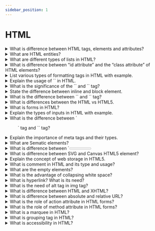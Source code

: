 ```yaml
---
sidebar_position: 1
---
```


# HTML

<details >
<summary>
What is difference between HTML tags, elements and attributes?
</summary>
                    Lorem ipsum dolor, sit amet consectetur adipisicing elit. Laboriosam fuga qui nesciunt ipsa eius laborum repudiandae aut dignissimos voluptatum, perspiciatis molestias numquam iste, dolores veniam. Aliquam, pariatur dolore quia non explicabo eius! Pariatur omnis quam quo molestias sequi, non quod consequatur beatae rem blanditiis inventore ratione ?

</details>

<details >
<summary>
 What are HTML entities?
</summary>
                    Lorem ipsum dolor, sit amet consectetur adipisicing elit. Laboriosam fuga qui nesciunt ipsa eius laborum repudiandae aut dignissimos voluptatum, perspiciatis molestias numquam iste, dolores veniam. Aliquam, pariatur dolore quia non explicabo eius! Pariatur omnis quam quo molestias sequi, non quod consequatur beatae rem blanditiis inventore ratione quisquam aspernatur facere vel?

</details>

<details >
<summary>
 What are different types of lists in HTML?
</summary>
                    Lorem ipsum dolor, sit amet consectetur adipisicing elit. Laboriosam fuga qui nesciunt ipsa eius laborum repudiandae aut dignissimos voluptatum, perspiciatis molestias numquam iste, dolores veniam. Aliquam, pariatur dolore quia non explicabo eius! Pariatur omnis quam quo molestias sequi, non quod consequatur beatae rem blanditiis inventore ratione quisquam aspernatur facere vel?

</details>

<details >
<summary>
What is difference between “id attribute” and the “class attribute” of HTML elements?
</summary>
                    Lorem ipsum dolor, sit amet consectetur adipisicing elit. Laboriosam fuga qui nesciunt ipsa eius laborum repudiandae aut dignissimos voluptatum, perspiciatis molestias numquam iste, dolores veniam. Aliquam, pariatur dolore quia non explicabo eius! Pariatur omnis quam quo molestias sequi, non quod consequatur beatae rem blanditiis inventore ratione quisquam aspernatur facere vel?

</details>

<details >
<summary>
List various types of formatting tags in HTML with example.
</summary>
                    Lorem ipsum dolor, sit amet consectetur adipisicing elit. Laboriosam fuga qui nesciunt ipsa eius laborum repudiandae aut dignissimos voluptatum, perspiciatis molestias numquam iste, dolores veniam. Aliquam, pariatur dolore quia non explicabo eius! Pariatur omnis quam quo molestias sequi, non quod consequatur beatae rem blanditiis inventore ratione quisquam aspernatur facere vel?

</details>

<details >
<summary>
Explain the usage of `<!DOCTYPE>` in HTML.
</summary>
                    Lorem ipsum dolor, sit amet consectetur adipisicing elit. Laboriosam fuga qui nesciunt ipsa eius laborum repudiandae aut dignissimos voluptatum, perspiciatis molestias numquam iste, dolores veniam. Aliquam, pariatur dolore quia non explicabo eius! Pariatur omnis quam quo molestias sequi, non quod consequatur beatae rem blanditiis inventore ratione quisquam aspernatur facere vel?

</details>

<details >
<summary>
What is the significance of the `<head>` and `<body>` tag?
</summary>
                    Lorem ipsum dolor, sit amet consectetur adipisicing elit. Laboriosam fuga qui nesciunt ipsa eius laborum repudiandae aut dignissimos voluptatum, perspiciatis molestias numquam iste, dolores veniam. Aliquam, pariatur dolore quia non explicabo eius! Pariatur omnis quam quo molestias sequi, non quod consequatur beatae rem blanditiis inventore ratione quisquam aspernatur facere vel?

</details>

<details >
<summary>
 State the difference between inline and block element.
</summary>
                    Lorem ipsum dolor, sit amet consectetur adipisicing elit. Laboriosam fuga qui nesciunt ipsa eius laborum repudiandae aut dignissimos voluptatum, perspiciatis molestias numquam iste, dolores veniam. Aliquam, pariatur dolore quia non explicabo eius! Pariatur omnis quam quo molestias sequi, non quod consequatur beatae rem blanditiis inventore ratione quisquam aspernatur facere vel?

</details>

<details >
<summary>
What is the difference between `<link>` and `<a>` tag?
</summary>
                    Lorem ipsum dolor, sit amet consectetur adipisicing elit. Laboriosam fuga qui nesciunt ipsa eius laborum repudiandae aut dignissimos voluptatum, perspiciatis molestias numquam iste, dolores veniam. Aliquam, pariatur dolore quia non explicabo eius! Pariatur omnis quam quo molestias sequi, non quod consequatur beatae rem blanditiis inventore ratione quisquam aspernatur facere vel?

</details>

<details >
<summary>
What is differences between the HTML vs HTML5.
</summary>
                    Lorem ipsum dolor, sit amet consectetur adipisicing elit. Laboriosam fuga qui nesciunt ipsa eius laborum repudiandae aut dignissimos voluptatum, perspiciatis molestias numquam iste, dolores veniam. Aliquam, pariatur dolore quia non explicabo eius! Pariatur omnis quam quo molestias sequi, non quod consequatur beatae rem blanditiis inventore ratione quisquam aspernatur facere vel?

</details>

<details >
<summary>
What is forms in HTML?
</summary>
                    Lorem ipsum dolor, sit amet consectetur adipisicing elit. Laboriosam fuga qui nesciunt ipsa eius laborum repudiandae aut dignissimos voluptatum, perspiciatis molestias numquam iste, dolores veniam. Aliquam, pariatur dolore quia non explicabo eius! Pariatur omnis quam quo molestias sequi, non quod consequatur beatae rem blanditiis inventore ratione quisquam aspernatur facere vel?

</details>

<details >
<summary>
Explain the types of inputs in HTML with example.
</summary>
                    Lorem ipsum dolor, sit amet consectetur adipisicing elit. Laboriosam fuga qui nesciunt ipsa eius laborum repudiandae aut dignissimos voluptatum, perspiciatis molestias numquam iste, dolores veniam. Aliquam, pariatur dolore quia non explicabo eius! Pariatur omnis quam quo molestias sequi, non quod consequatur beatae rem blanditiis inventore ratione quisquam aspernatur facere vel?

</details>

<details >
<summary>
What is the difference between `<figure>` tag and `<img>` tag?
</summary>
                    Lorem ipsum dolor, sit amet consectetur adipisicing elit. Laboriosam fuga qui nesciunt ipsa eius laborum repudiandae aut dignissimos voluptatum, perspiciatis molestias numquam iste, dolores veniam. Aliquam, pariatur dolore quia non explicabo eius! Pariatur omnis quam quo molestias sequi, non quod consequatur beatae rem blanditiis inventore ratione quisquam aspernatur facere vel?

</details>

<details >
<summary>
Explain the importance of meta tags and their types.
</summary>
                    Lorem ipsum dolor, sit amet consectetur adipisicing elit. Laboriosam fuga qui nesciunt ipsa eius laborum repudiandae aut dignissimos voluptatum, perspiciatis molestias numquam iste, dolores veniam. Aliquam, pariatur dolore quia non explicabo eius! Pariatur omnis quam quo molestias sequi, non quod consequatur beatae rem blanditiis inventore ratione quisquam aspernatur facere vel?

</details>

<details >
<summary>
What are Sematic elements?
</summary>
                    Lorem ipsum dolor, sit amet consectetur adipisicing elit. Laboriosam fuga qui nesciunt ipsa eius laborum repudiandae aut dignissimos voluptatum, perspiciatis molestias numquam iste, dolores veniam. Aliquam, pariatur dolore quia non explicabo eius! Pariatur omnis quam quo molestias sequi, non quod consequatur beatae rem blanditiis inventore ratione quisquam aspernatur facere vel?

</details>

<details >
<summary>
What is difference between `<meter>` tag and `<progress>` tag?
</summary>
                    Lorem ipsum dolor, sit amet consectetur adipisicing elit. Laboriosam fuga qui nesciunt ipsa eius laborum repudiandae aut dignissimos voluptatum, perspiciatis molestias numquam iste, dolores veniam. Aliquam, pariatur dolore quia non explicabo eius! Pariatur omnis quam quo molestias sequi, non quod consequatur beatae rem blanditiis inventore ratione quisquam aspernatur facere vel?

</details>

<details >
<summary>
What is difference between SVG and Canvas HTML5 element?
</summary>
                    Lorem ipsum dolor, sit amet consectetur adipisicing elit. Laboriosam fuga qui nesciunt ipsa eius laborum repudiandae aut dignissimos voluptatum, perspiciatis molestias numquam iste, dolores veniam. Aliquam, pariatur dolore quia non explicabo eius! Pariatur omnis quam quo molestias sequi, non quod consequatur beatae rem blanditiis inventore ratione quisquam aspernatur facere vel?

</details>

<details >
<summary>
Explain the concept of web storage in HTML5.
</summary>
                    Lorem ipsum dolor, sit amet consectetur adipisicing elit. Laboriosam fuga qui nesciunt ipsa eius laborum repudiandae aut dignissimos voluptatum, perspiciatis molestias numquam iste, dolores veniam. Aliquam, pariatur dolore quia non explicabo eius! Pariatur omnis quam quo molestias sequi, non quod consequatur beatae rem blanditiis inventore ratione quisquam aspernatur facere vel?

</details>

<details >
<summary>
What is comment in HTML and its type and usage?
</summary>
                    Lorem ipsum dolor, sit amet consectetur adipisicing elit. Laboriosam fuga qui nesciunt ipsa eius laborum repudiandae aut dignissimos voluptatum, perspiciatis molestias numquam iste, dolores veniam. Aliquam, pariatur dolore quia non explicabo eius! Pariatur omnis quam quo molestias sequi, non quod consequatur beatae rem blanditiis inventore ratione quisquam aspernatur facere vel?

</details>

<details >
<summary>
What are the empty elements?
</summary>
                    Lorem ipsum dolor, sit amet consectetur adipisicing elit. Laboriosam fuga qui nesciunt ipsa eius laborum repudiandae aut dignissimos voluptatum, perspiciatis molestias numquam iste, dolores veniam. Aliquam, pariatur dolore quia non explicabo eius! Pariatur omnis quam quo molestias sequi, non quod consequatur beatae rem blanditiis inventore ratione quisquam aspernatur facere vel?

</details>

<details >
<summary>
What is the advantage of collapsing white space?
</summary>
                    Lorem ipsum dolor, sit amet consectetur adipisicing elit. Laboriosam fuga qui nesciunt ipsa eius laborum repudiandae aut dignissimos voluptatum, perspiciatis molestias numquam iste, dolores veniam. Aliquam, pariatur dolore quia non explicabo eius! Pariatur omnis quam quo molestias sequi, non quod consequatur beatae rem blanditiis inventore ratione quisquam aspernatur facere vel?

</details>

<details >
<summary>
What is hyperlink? What is its need?
</summary>
                    Lorem ipsum dolor, sit amet consectetur adipisicing elit. Laboriosam fuga qui nesciunt ipsa eius laborum repudiandae aut dignissimos voluptatum, perspiciatis molestias numquam iste, dolores veniam. Aliquam, pariatur dolore quia non explicabo eius! Pariatur omnis quam quo molestias sequi, non quod consequatur beatae rem blanditiis inventore ratione quisquam aspernatur facere vel?

</details>

<details >
<summary>
What is the need of alt tag in img tag?
</summary>
                    Lorem ipsum dolor, sit amet consectetur adipisicing elit. Laboriosam fuga qui nesciunt ipsa eius laborum repudiandae aut dignissimos voluptatum, perspiciatis molestias numquam iste, dolores veniam. Aliquam, pariatur dolore quia non explicabo eius! Pariatur omnis quam quo molestias sequi, non quod consequatur beatae rem blanditiis inventore ratione quisquam aspernatur facere vel?

</details>

<details >
<summary>
What is difference between HTML and XHTML?
</summary>
                    Lorem ipsum dolor, sit amet consectetur adipisicing elit. Laboriosam fuga qui nesciunt ipsa eius laborum repudiandae aut dignissimos voluptatum, perspiciatis molestias numquam iste, dolores veniam. Aliquam, pariatur dolore quia non explicabo eius! Pariatur omnis quam quo molestias sequi, non quod consequatur beatae rem blanditiis inventore ratione quisquam aspernatur facere vel?

</details>

<details >
<summary>
What is difference between absolute and relative URL?
</summary>
                    Lorem ipsum dolor, sit amet consectetur adipisicing elit. Laboriosam fuga qui nesciunt ipsa eius laborum repudiandae aut dignissimos voluptatum, perspiciatis molestias numquam iste, dolores veniam. Aliquam, pariatur dolore quia non explicabo eius! Pariatur omnis quam quo molestias sequi, non quod consequatur beatae rem blanditiis inventore ratione quisquam aspernatur facere vel?

</details>

<details >
<summary>
What is the role of action attribute in HTML forms?
</summary>
                    Lorem ipsum dolor, sit amet consectetur adipisicing elit. Laboriosam fuga qui nesciunt ipsa eius laborum repudiandae aut dignissimos voluptatum, perspiciatis molestias numquam iste, dolores veniam. Aliquam, pariatur dolore quia non explicabo eius! Pariatur omnis quam quo molestias sequi, non quod consequatur beatae rem blanditiis inventore ratione quisquam aspernatur facere vel?

</details>

<details >
<summary>
What is the role of method attribute in HTML forms?
</summary>
                    Lorem ipsum dolor, sit amet consectetur adipisicing elit. Laboriosam fuga qui nesciunt ipsa eius laborum repudiandae aut dignissimos voluptatum, perspiciatis molestias numquam iste, dolores veniam. Aliquam, pariatur dolore quia non explicabo eius! Pariatur omnis quam quo molestias sequi, non quod consequatur beatae rem blanditiis inventore ratione quisquam aspernatur facere vel?

</details>

<details >
<summary>
What is a marquee in HTML?
</summary>
                    Lorem ipsum dolor, sit amet consectetur adipisicing elit. Laboriosam fuga qui nesciunt ipsa eius laborum repudiandae aut dignissimos voluptatum, perspiciatis molestias numquam iste, dolores veniam. Aliquam, pariatur dolore quia non explicabo eius! Pariatur omnis quam quo molestias sequi, non quod consequatur beatae rem blanditiis inventore ratione quisquam aspernatur facere vel?

</details>

<details >
<summary>
 What is grouping tag in HTML?
</summary>
                    Lorem ipsum dolor, sit amet consectetur adipisicing elit. Laboriosam fuga qui nesciunt ipsa eius laborum repudiandae aut dignissimos voluptatum, perspiciatis molestias numquam iste, dolores veniam. Aliquam, pariatur dolore quia non explicabo eius! Pariatur omnis quam quo molestias sequi, non quod consequatur beatae rem blanditiis inventore ratione quisquam aspernatur facere vel?

</details>

<details >
<summary>
 What is accessibility in HTML?
</summary>
                    Lorem ipsum dolor, sit amet consectetur adipisicing elit. Laboriosam fuga qui nesciunt ipsa eius laborum repudiandae aut dignissimos voluptatum, perspiciatis molestias numquam iste, dolores veniam. Aliquam, pariatur dolore quia non explicabo eius! Pariatur omnis quam quo molestias sequi, non quod consequatur beatae rem blanditiis inventore ratione quisquam aspernatur facere vel?

</details>
